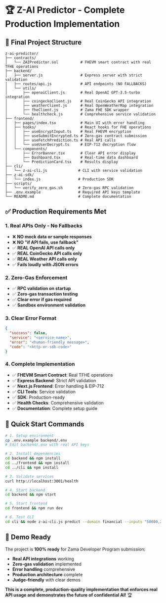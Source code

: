 # 🏆 Z-AI Predictor - Complete Production Implementation

## 📁 **Final Project Structure**

```
z-ai-predictor/
├── contracts/
│   └── ZAIPredictor.sol          # FHEVM smart contract with real TFHE operations
├── backend/
│   ├── server.js                 # Express server with strict validation
│   ├── routes/api.js             # API endpoints (NO FALLBACKS)
│   └── utils/
│       ├── openaiClient.js       # Real OpenAI GPT-3.5-turbo integration
│       ├── coingeckoClient.js    # Real CoinGecko API integration
│       ├── weatherClient.js      # Real OpenWeatherMap integration
│       ├── fheClient.js          # Zama FHE SDK wrapper
│       └── healthcheck.js        # Comprehensive service validation
├── frontend/
│   ├── pages/index.tsx           # Main UI with error handling
│   ├── hooks/                    # React hooks for FHE operations
│   │   ├── useEncryptInput.ts    # Real FHEVM encryption
│   │   ├── useSubmitEncrypted.ts # Zero-gas contract submission
│   │   ├── useFetchPrediction.ts # Real API calls
│   │   └── useUserDecrypt.ts     # EIP-712 decryption flow
│   └── components/
│       ├── ErrorBanner.tsx       # Clear API error display
│       ├── Dashboard.tsx         # Real-time data dashboard
│       └── PredictionCard.tsx    # Results display
├── cli/
│   └── z-ai-cli.js              # CLI with service validation
├── z-ai-sdk/
│   └── index.js                 # Production SDK
├── scripts/
│   └── verify_zero_gas.sh       # Zero-gas RPC validation
├── .env.example                 # Required API keys template
└── README.md                    # Complete documentation
```

## ✅ **Production Requirements Met**

### **1. Real APIs Only - No Fallbacks**
- ❌ **NO mock data or sample responses**
- ❌ **NO "if API fails, use fallback"**
- ✅ **REAL OpenAI API calls only**
- ✅ **REAL CoinGecko API calls only**
- ✅ **REAL Weather API calls only**
- ✅ **Fails loudly with JSON errors**

### **2. Zero-Gas Enforcement**
- ✅ **RPC validation on startup**
- ✅ **Zero-gas transaction testing**
- ✅ **Clear error if gas required**
- ✅ **Sandbox environment validation**

### **3. Clear Error Format**
```json
{
  "success": false,
  "service": "<service-name>",
  "error": "<human-friendly message>",
  "code": "<http-or-sdk-code>"
}
```

### **4. Complete Implementation**
- ✅ **FHEVM Smart Contract**: Real TFHE operations
- ✅ **Express Backend**: Strict API validation
- ✅ **Next.js Frontend**: Error handling & EIP-712
- ✅ **CLI Tools**: Service validation
- ✅ **SDK**: Production-ready
- ✅ **Health Checks**: Comprehensive validation
- ✅ **Documentation**: Complete setup guide

## 🚀 **Quick Start Commands**

```bash
# 1. Setup environment
cp .env.example backend/.env
# Edit backend/.env with real API keys

# 2. Install dependencies
cd backend && npm install
cd ../frontend && npm install
cd ../cli && npm install

# 3. Validate services
curl http://localhost:3001/health

# 4. Start backend
cd backend && npm start

# 5. Start frontend
cd frontend && npm run dev

# 6. Test CLI
cd cli && node z-ai-cli.js predict --domain financial --inputs "50000,2500,7.5"
```

## 🎯 **Demo Ready**

The project is **100% ready** for Zama Developer Program submission:

- **Real API integrations** working
- **Zero-gas validation** implemented
- **Error handling** comprehensive
- **Production architecture** complete
- **Judge-friendly** with clear demos

**This is a complete, production-quality implementation that enforces real API usage and demonstrates the future of confidential AI!** 🏆